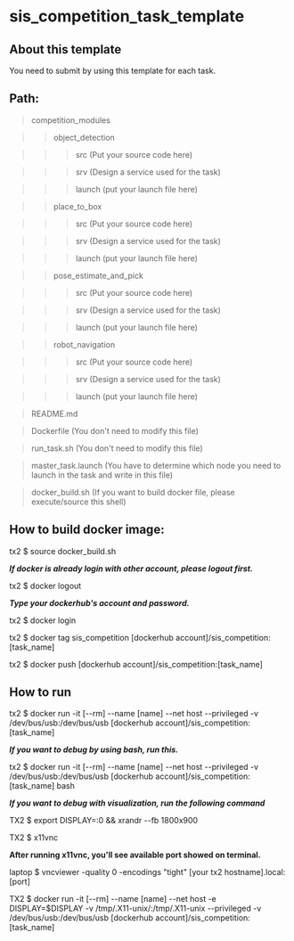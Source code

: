 # sis_competition_task_template

## About this template

You need to submit by using this template for each task.

## Path:

> competition_modules

>> object_detection
    
>>> src (Put your source code here)
    
>>> srv (Design a service used for the task)
    
>>> launch (put your launch file here)
    
>> place_to_box
    
>>> src (Put your source code here)
    
>>> srv (Design a service used for the task)
    
>>> launch (put your launch file here)
    
>> pose_estimate_and_pick
    
>>> src (Put your source code here)
    
>>> srv (Design a service used for the task)
    
>>> launch (put your launch file here)
    
>> robot_navigation
    
>>> src (Put your source code here)
    
>>> srv (Design a service used for the task)
    
>>> launch (put your launch file here)
              
> README.md

> Dockerfile            (You don't need to modify this file)

> run_task.sh           (You don't need to modify this file)

> master_task.launch    (You have to determine which node you need to launch in the task and write in this file)

> docker_build.sh       (If you want to build docker file, please execute/source this shell)


## How to build docker image:

tx2 $ source docker_build.sh

***If docker is already login with other account, please logout first.***

tx2 $ docker logout

***Type your dockerhub's account and password.***

tx2 $ docker login

tx2 $ docker tag sis_competition [dockerhub account]/sis_competition:[task_name]

tx2 $ docker push [dockerhub account]/sis_competition:[task_name]

## How to run

tx2 $ docker run -it [--rm] --name [name] --net host --privileged -v /dev/bus/usb:/dev/bus/usb [dockerhub account]/sis_competition:[task_name]

***If you want to debug by using bash, run this.***

tx2 $ docker run -it [--rm] --name [name] --net host --privileged -v /dev/bus/usb:/dev/bus/usb [dockerhub account]/sis_competition:[task_name] bash

***If you want to debug with visualization, run the following command***

TX2 $ export DISPLAY=:0 && xrandr --fb 1800x900

TX2 $ x11vnc

**After running x11vnc, you'll see available port showed on terminal.**

laptop $ vncviewer  -quality 0 -encodings "tight"  [your tx2 hostname].local:[port]

TX2 $  docker run -it [--rm] --name [name] --net host -e DISPLAY=$DISPLAY -v /tmp/.X11-unix/:/tmp/.X11-unix --privileged -v /dev/bus/usb:/dev/bus/usb  [dockerhub account]/sis_competition:[task_name]
